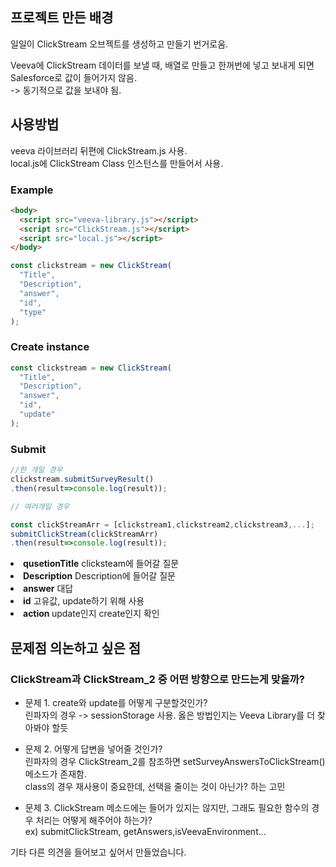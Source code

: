 ## 프로젝트 만든 배경

일일이 ClickStream 오브젝트를 생성하고 만들기 번거로움.

Veeva에 ClickStream 데이터를 보낼 때, 배열로 만들고 한꺼번에 넣고 보내게 되면 Salesforce로 값이 들어가지 않음.  
-> 동기적으로 값을 보내야 됨.

## 사용방법

veeva 라이브러리 뒤편에 ClickStream.js 사용.  
local.js에 ClickStream Class 인스턴스를 만들어서 사용.

### Example

```html
<body>
  <script src="veeva-library.js"></script>
  <script src="ClickStream.js"></script>
  <script src="local.js"></script>
</body>
```

```js
const clickstream = new ClickStream(
  "Title",
  "Description",
  "answer",
  "id",
  "type"
);
```

### Create instance

```js
const clickstream = new ClickStream(
  "Title",
  "Description",
  "answer",
  "id",
  "update"
);
```

### Submit

```js
//한 개일 경우
clickstream.submitSurveyResult()
.then(result=>console.log(result));

// 여러개일 경우

const clickStreamArr = [clickstream1,clickstream2,clickstream3,...];
submitClickStream(clickStreamArr)
.then(result=>console.log(result));
```

<li> <strong>qusetionTitle</strong> clicksteam에 들어갈 질문</li>
<li> <strong>Description</strong> Description에 들어갈 질문</li>
<li> <strong>answer</strong> 대답</li>
<li> <strong> id</strong> 고유값, update하기 위해 사용</li>
<li><strong>action </strong>update인지 create인지 확인</li>

## 문제점 의논하고 싶은 점

### ClickStream과 ClickStream_2 중 어떤 방향으로 만드는게 맞을까?

- 문제 1. create와 update를 어떻게 구분할것인가?<br>
  린파자의 경우 -> sessionStorage 사용. 옳은 방법인지는 Veeva Library를 더 찾아봐야 할듯

- 문제 2. 어떻게 답변을 넣어줄 것인가?<br>
  린파자의 경우 ClickStream_2를 참조하면 setSurveyAnswersToClickStream() 메소드가 존재함. <br>
  class의 경우 재사용이 중요한데, 선택을 줄이는 것이 아닌가? 하는 고민

- 문제 3. ClickStream 메소드에는 들어가 있지는 않지만,
  그래도 필요한 함수의 경우 처리는 어떻게 해주어야 하는가?<br>
  ex) submitClickStream, getAnswers,isVeevaEnvironment...

기타 다른 의견을 들어보고 싶어서 만들었습니다.
